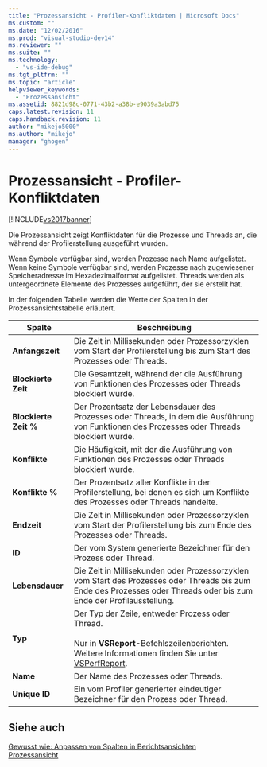 ```yaml
---
title: "Prozessansicht - Profiler-Konfliktdaten | Microsoft Docs"
ms.custom: ""
ms.date: "12/02/2016"
ms.prod: "visual-studio-dev14"
ms.reviewer: ""
ms.suite: ""
ms.technology: 
  - "vs-ide-debug"
ms.tgt_pltfrm: ""
ms.topic: "article"
helpviewer_keywords: 
  - "Prozessansicht"
ms.assetid: 8821d98c-0771-43b2-a38b-e9039a3abd75
caps.latest.revision: 11
caps.handback.revision: 11
author: "mikejo5000"
ms.author: "mikejo"
manager: "ghogen"
---
```

# Prozessansicht - Profiler-Konfliktdaten
[!INCLUDE[vs2017banner](../code-quality/includes/vs2017banner.md)]

Die Prozessansicht zeigt Konfliktdaten für die Prozesse und Threads an, die während der Profilerstellung ausgeführt wurden.  
  
 Wenn Symbole verfügbar sind, werden Prozesse nach Name aufgelistet.  Wenn keine Symbole verfügbar sind, werden Prozesse nach zugewiesener Speicheradresse im Hexadezimalformat aufgelistet.  Threads werden als untergeordnete Elemente des Prozesses aufgeführt, der sie erstellt hat.  
  
 In der folgenden Tabelle werden die Werte der Spalten in der Prozessansichtstabelle erläutert.  
  
|Spalte|**Beschreibung**|  
|------------|----------------------|  
|**Anfangszeit**|Die Zeit in Millisekunden oder Prozessorzyklen vom Start der Profilerstellung bis zum Start des Prozesses oder Threads.|  
|**Blockierte Zeit**|Die Gesamtzeit, während der die Ausführung von Funktionen des Prozesses oder Threads blockiert wurde.|  
|**Blockierte Zeit %**|Der Prozentsatz der Lebensdauer des Prozesses oder Threads, in dem die Ausführung von Funktionen des Prozesses oder Threads blockiert wurde.|  
|**Konflikte**|Die Häufigkeit, mit der die Ausführung von Funktionen des Prozesses oder Threads blockiert wurde.|  
|**Konflikte %**|Der Prozentsatz aller Konflikte in der Profilerstellung, bei denen es sich um Konflikte des Prozesses oder Threads handelte.|  
|**Endzeit**|Die Zeit in Millisekunden oder Prozessorzyklen vom Start der Profilerstellung bis zum Ende des Prozesses oder Threads.|  
|**ID**|Der vom System generierte Bezeichner für den Prozess oder Thread.|  
|**Lebensdauer**|Die Zeit in Millisekunden oder Prozessorzyklen vom Start des Prozesses oder Threads bis zum Ende des Prozesses oder Threads oder bis zum Ende der Profilausstellung.|  
|**Typ**|Der Typ der Zeile, entweder Prozess oder Thread.<br /><br /> Nur in **VSReport**\-Befehlszeilenberichten.  Weitere Informationen finden Sie unter [VSPerfReport](../profiling/vsperfreport.md).|  
|**Name**|Der Name des Prozesses oder Threads.|  
|**Unique ID**|Ein vom Profiler generierter eindeutiger Bezeichner für den Prozess oder Thread.|  
  
## Siehe auch  
 [Gewusst wie: Anpassen von Spalten in Berichtsansichten](../profiling/how-to-customize-report-view-columns.md)   
 [Prozessansicht](../profiling/process-view.md)